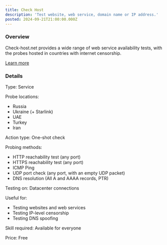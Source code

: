 ```yaml
---
title: Check Host
description: 'Test website, web service, domain name or IP address.'
posted: 2024-09-21T21:00:00.000Z
---
```

### Overview
Check-host.net provides a wide range of web service availability tests, with the probes hosted in countries with internet censorship.

[Learn more](https://check-host.net/)

### Details
Type: Service

Probe locations:
>
 - Russia
 - Ukraine (+ Starlink)
 - UAE
 - Turkey
 - Iran

Action type: One-shot check

Probing methods:
>
 - HTTP reachability test (any port)
 - HTTPS reachability test (any port)
 - ICMP Ping
 - UDP port check (any port, with an empty UDP packet)
 - DNS resolution (All A and AAAA records, PTR)

Testing on: Datacenter connections

Useful for:
>
 - Testing websites and web services
 - Testing IP-level censorship
 - Testing DNS spoofing

Skill required: Available for everyone

Price: Free

